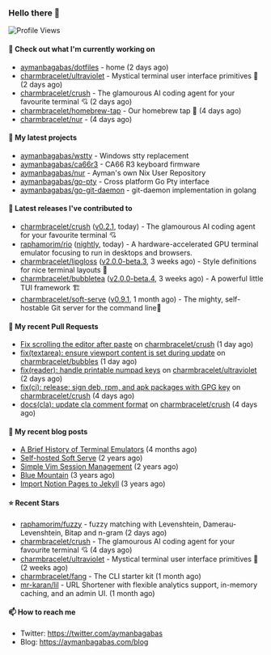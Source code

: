 ### Hello there 👋

![Profile Views](https://komarev.com/ghpvc/?username=aymanbagabas&label=PROFILE+VIEWS)

#### 👷 Check out what I'm currently working on

- [aymanbagabas/dotfiles](https://github.com/aymanbagabas/dotfiles) - home (2 days ago)
- [charmbracelet/ultraviolet](https://github.com/charmbracelet/ultraviolet) - Mystical terminal user interface primitives 🌈 (2 days ago)
- [charmbracelet/crush](https://github.com/charmbracelet/crush) - The glamourous AI coding agent for your favourite terminal 💘 (2 days ago)
- [charmbracelet/homebrew-tap](https://github.com/charmbracelet/homebrew-tap) - Our homebrew tap 🍺 (4 days ago)
- [charmbracelet/nur](https://github.com/charmbracelet/nur) -  (4 days ago)

#### 🌱 My latest projects

- [aymanbagabas/wstty](https://github.com/aymanbagabas/wstty) - Windows stty replacement
- [aymanbagabas/ca66r3](https://github.com/aymanbagabas/ca66r3) - CA66 R3 keyboard firmware
- [aymanbagabas/nur](https://github.com/aymanbagabas/nur) - Ayman&#39;s own Nix User Repository
- [aymanbagabas/go-pty](https://github.com/aymanbagabas/go-pty) - Cross platform Go Pty interface
- [aymanbagabas/go-git-daemon](https://github.com/aymanbagabas/go-git-daemon) - git-daemon implementation in golang

#### 🔭 Latest releases I've contributed to

- [charmbracelet/crush](https://github.com/charmbracelet/crush) ([v0.2.1](https://github.com/charmbracelet/crush/releases/tag/v0.2.1), today) - The glamourous AI coding agent for your favourite terminal 💘
- [raphamorim/rio](https://github.com/raphamorim/rio) ([nightly](https://github.com/raphamorim/rio/releases/tag/nightly), today) - A hardware-accelerated GPU terminal emulator focusing to run in desktops and browsers.
- [charmbracelet/lipgloss](https://github.com/charmbracelet/lipgloss) ([v2.0.0-beta.3](https://github.com/charmbracelet/lipgloss/releases/tag/v2.0.0-beta.3), 3 weeks ago) - Style definitions for nice terminal layouts 👄
- [charmbracelet/bubbletea](https://github.com/charmbracelet/bubbletea) ([v2.0.0-beta.4](https://github.com/charmbracelet/bubbletea/releases/tag/v2.0.0-beta.4), 3 weeks ago) - A powerful little TUI framework 🏗
- [charmbracelet/soft-serve](https://github.com/charmbracelet/soft-serve) ([v0.9.1](https://github.com/charmbracelet/soft-serve/releases/tag/v0.9.1), 1 month ago) - The mighty, self-hostable Git server for the command line🍦

#### 🔨 My recent Pull Requests

- [Fix scrolling the editor after paste](https://github.com/charmbracelet/crush/pull/466) on [charmbracelet/crush](https://github.com/charmbracelet/crush) (1 day ago)
- [fix(textarea): ensure viewport content is set during update](https://github.com/charmbracelet/bubbles/pull/822) on [charmbracelet/bubbles](https://github.com/charmbracelet/bubbles) (1 day ago)
- [fix(reader): handle printable numpad keys](https://github.com/charmbracelet/ultraviolet/pull/26) on [charmbracelet/ultraviolet](https://github.com/charmbracelet/ultraviolet) (2 days ago)
- [fix(ci): release: sign deb, rpm, and apk packages with GPG key](https://github.com/charmbracelet/crush/pull/346) on [charmbracelet/crush](https://github.com/charmbracelet/crush) (4 days ago)
- [docs(cla): update cla comment format](https://github.com/charmbracelet/crush/pull/345) on [charmbracelet/crush](https://github.com/charmbracelet/crush) (4 days ago)

#### 📜 My recent blog posts

- [A Brief History of Terminal Emulators](https://aymanbagabas.com/blog/2025/03/11/a-brief-history-of-terminal-emulators.html) (4 months ago)
- [Self-hosted Soft Serve](https://aymanbagabas.com/blog/2023/04/28/self-hosted-soft-serve.html) (2 years ago)
- [Simple Vim Session Management](https://aymanbagabas.com/blog/2023/04/13/simple-vim-session-management.html) (2 years ago)
- [Blue Mountain](https://aymanbagabas.com/blog/2022/06/02/blue-mountain.html) (3 years ago)
- [Import Notion Pages to Jekyll](https://aymanbagabas.com/blog/2022/03/29/import-notion-pages-to-jekyll.html) (3 years ago)

#### ⭐ Recent Stars

- [raphamorim/fuzzy](https://github.com/raphamorim/fuzzy) - fuzzy matching with Levenshtein, Damerau-Levenshtein, Bitap and n-gram (2 days ago)
- [charmbracelet/crush](https://github.com/charmbracelet/crush) - The glamourous AI coding agent for your favourite terminal 💘 (4 days ago)
- [charmbracelet/ultraviolet](https://github.com/charmbracelet/ultraviolet) - Mystical terminal user interface primitives 🌈 (2 weeks ago)
- [charmbracelet/fang](https://github.com/charmbracelet/fang) - The CLI starter kit (1 month ago)
- [mr-karan/lil](https://github.com/mr-karan/lil) - URL Shortener with flexible analytics support, in-memory caching, and an admin UI. (1 month ago)

#### 📫 How to reach me

- Twitter: https://twitter.com/aymanbagabas
- Blog: https://aymanbagabas.com/blog
